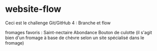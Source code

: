 # website-flow
Ceci est le challenge Git/GitHub 4 : Branche et flow

fromages favoris :
Saint-nectaire
Abondance
Bouton de culotte (il s'agit bien d'un fromage à base de chèvre selon un site spécialisé dans le fromage)